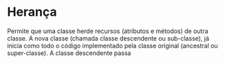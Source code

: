 # Herança
Permite que uma classe herde recursos (atributos e métodos) de outra classe.
A nova classe (chamada classe descendente ou sub-classe), já inicia como todo o código implementado pela classe original (ancestral ou super-classe).
A classe descendente passa
<!--stackedit_data:
eyJoaXN0b3J5IjpbMTM1MTE1MTI0XX0=
-->